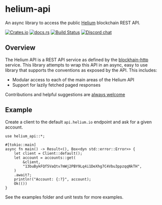 # helium-api

An async library to access the public [Helium](https://helium.com) blockchain REST API.

[![Crates.io][crates-badge]][crates-url]
[![docs.rs][docs-badge]][docs-url]
[![Build Status][actions-badge]][actions-url]
[![Discord chat][discord-badge]][discord-url]

[crates-badge]: https://img.shields.io/crates/v/helium-api.svg
[crates-url]: https://crates.io/crates/helium-api
[docs-badge]: https://docs.rs/helium-api/badge.svg
[docs-url]: https://docs.rs/helium-api/latest/helium_api/
[actions-badge]: https://github.com/helium/helium-api-rs/workflows/Continuous%20Integration/badge.svg
[actions-url]: https://github.com/helium/helium-api-rs/actions?query=workflow%3AContinuous%20Integration+branch%3Amaster
[discord-badge]: https://img.shields.io/discord/500028886025895936.svg?logo=discord&style=flat-square
[discord-url]: https://discord.gg/helium

## Overview

The Helium API is a REST API service as defined by the
[blockhain-http](https://github.com/helium/blockchain-http) service. This
library attempts to wrap this API in an async, easy to use library that supports
the conventions as exposed by the API. This includes:

* Modular access to each of the main areas of the Helium API
* Support for lazily fetched paged responses

Contributions and helpful suggestions are [always
welcome](https://github.com/helium/helium-api-rs/issues)

## Example

Create a client to the default `api.helium.io` endpoint and ask for a given
account.

```rust,no-run
use helium_api::*;

#[tokio::main]
async fn main() -> Result<(), Box<dyn std::error::Error>> {
    let client = Client::default();
    let account = accounts::get(
        &client,
        "13buBykFQf5VaQtv7mWj2PBY9Lq4i1DeXhg7C4Vbu3ppzqqNkTH",
    )
    .await?;
    println!("Account: {:?}", account);
    Ok(())
}
```

See the examples folder and unit tests for more examples.
